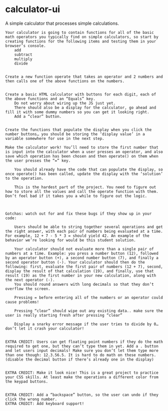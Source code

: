 # calculator-ui
A simple calculator that processes simple calculations.



    Your calculator is going to contain functions for all of the basic math operators you typically find on simple calculators, so start by creating functions for the following items and testing them in your browser’s console.
        add
        subtract
        multiply
        divide


    Create a new function operate that takes an operator and 2 numbers and then calls one of the above functions on the numbers.


    Create a basic HTML calculator with buttons for each digit, each of the above functions and an “Equals” key.
        Do not worry about wiring up the JS just yet.
        There should also be a display for the calculator, go ahead and fill it with some dummy numbers so you can get it looking right.
        Add a “clear” button.


    Create the functions that populate the display when you click the number buttons… you should be storing the ‘display value’ in a variable somewhere for use in the next step.

    Make the calculator work! You’ll need to store the first number that is input into the calculator when a user presses an operator, and also save which operation has been chosen and then operate() on them when the user presses the “=” key.

        You should already have the code that can populate the display, so once operate() has been called, update the display with the ‘solution’ to the operation.

        This is the hardest part of the project. You need to figure out how to store all the values and call the operate function with them. Don’t feel bad if it takes you a while to figure out the logic.



    Gotchas: watch out for and fix these bugs if they show up in your code:

        Users should be able to string together several operations and get the right answer, with each pair of numbers being evaluated at a time. For example, 12 + 7 - 5 * 3 = should yield 42. An example of the behavior we’re looking for would be this student solution.

        Your calculator should not evaluate more than a single pair of numbers at a time. Example: you press a number button (12), followed by an operator button (+), a second number button (7), and finally a second operator button (-). Your calculator should then do the following: first, evaluate the first pair of numbers (12 + 7), second, display the result of that calculation (19), and finally, use that result (19) as the first number in your new calculation, along with the next operator (-).
        You should round answers with long decimals so that they don’t overflow the screen.

        Pressing = before entering all of the numbers or an operator could cause problems!

        Pressing “clear” should wipe out any existing data.. make sure the user is really starting fresh after pressing “clear”

        Display a snarky error message if the user tries to divide by 0… don’t let it crash your calculator!


    EXTRA CREDIT: Users can get floating point numbers if they do the math required to get one, but they can’t type them in yet. Add a . button and let users input decimals! Make sure you don’t let them type more than one though: 12.3.56.5. It is hard to do math on these numbers. (disable the decimal button if there’s already one in the display)


    EXTRA CREDIT: Make it look nice! This is a great project to practice your CSS skills. At least make the operations a different color from the keypad buttons.

    
    EXTRA CREDIT: Add a “backspace” button, so the user can undo if they click the wrong number.
    EXTRA CREDIT: Add keyboard support!
